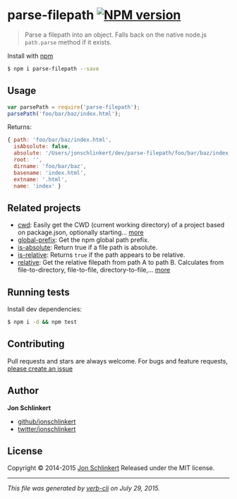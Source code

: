 # parse-filepath [![NPM version](https://badge.fury.io/js/parse-filepath.svg)](http://badge.fury.io/js/parse-filepath)

> Parse a filepath into an object. Falls back on the native node.js `path.parse` method if it exists.

Install with [npm](https://www.npmjs.com/)

```sh
$ npm i parse-filepath --save
```

## Usage

```js
var parsePath = require('parse-filepath');
parsePath('foo/bar/baz/index.html');
```

Returns:

```js
{ path: 'foo/bar/baz/index.html',
  isAbsolute: false,
  absolute: '/Users/jonschlinkert/dev/parse-filepath/foo/bar/baz/index.html',
  root: '',
  dirname: 'foo/bar/baz',
  basename: 'index.html',
  extname: '.html',
  name: 'index' }
```

## Related projects

* [cwd](https://github.com/jonschlinkert/cwd): Easily get the CWD (current working directory) of a project based on package.json, optionally starting… [more](https://github.com/jonschlinkert/cwd)
* [global-prefix](https://github.com/jonschlinkert/global-prefix): Get the npm global path prefix.
* [is-absolute](https://github.com/jonschlinkert/is-absolute): Return true if a file path is absolute.
* [is-relative](https://github.com/jonschlinkert/is-relative): Returns `true` if the path appears to be relative.
* [relative](https://github.com/jonschlinkert/relative#readme): Get the relative filepath from path A to path B. Calculates from file-to-directory, file-to-file, directory-to-file,… [more](https://github.com/jonschlinkert/relative#readme)

## Running tests

Install dev dependencies:

```sh
$ npm i -d && npm test
```

## Contributing

Pull requests and stars are always welcome. For bugs and feature requests, [please create an issue](https://github.com/jonschlinkert/parse-filepath/issues/new)

## Author

**Jon Schlinkert**

+ [github/jonschlinkert](https://github.com/jonschlinkert)
+ [twitter/jonschlinkert](http://twitter.com/jonschlinkert)

## License

Copyright © 2014-2015 [Jon Schlinkert](https://github.com/jonschlinkert)
Released under the MIT license.

***

_This file was generated by [verb-cli](https://github.com/assemble/verb-cli) on July 29, 2015._